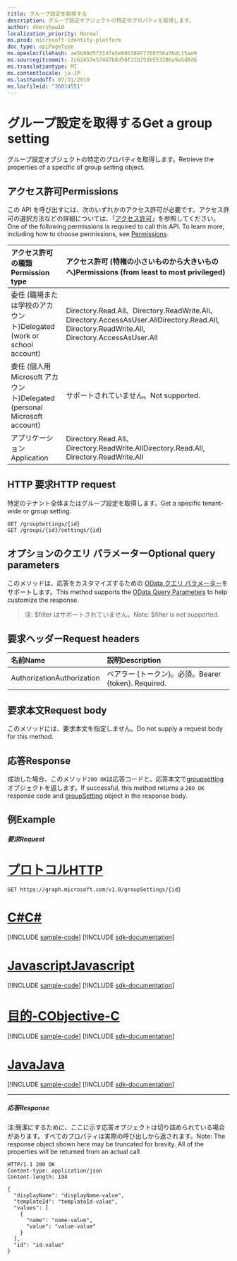 ```yaml
---
title: グループ設定を取得する
description: グループ設定オブジェクトの特定のプロパティを取得します。
author: dkershaw10
localization_priority: Normal
ms.prod: microsoft-identity-platform
doc_type: apiPageType
ms.openlocfilehash: ae5b99d5f514fe5e89538977769756a76dc15ae9
ms.sourcegitcommit: 2c62457e57467b8d50f21b255b553106a9a5d8d6
ms.translationtype: MT
ms.contentlocale: ja-JP
ms.lasthandoff: 07/31/2019
ms.locfileid: "36014551"
---
```

# <a name="get-a-group-setting"></a><span data-ttu-id="377c2-103">グループ設定を取得する</span><span class="sxs-lookup"><span data-stu-id="377c2-103">Get a group setting</span></span>

<span data-ttu-id="377c2-104">グループ設定オブジェクトの特定のプロパティを取得します。</span><span class="sxs-lookup"><span data-stu-id="377c2-104">Retrieve the properties of a specific of group setting object.</span></span>

## <a name="permissions"></a><span data-ttu-id="377c2-105">アクセス許可</span><span class="sxs-lookup"><span data-stu-id="377c2-105">Permissions</span></span>

<span data-ttu-id="377c2-p101">この API を呼び出すには、次のいずれかのアクセス許可が必要です。アクセス許可の選択方法などの詳細については、「[アクセス許可](/graph/permissions-reference)」を参照してください。</span><span class="sxs-lookup"><span data-stu-id="377c2-p101">One of the following permissions is required to call this API. To learn more, including how to choose permissions, see [Permissions](/graph/permissions-reference).</span></span>


|<span data-ttu-id="377c2-108">アクセス許可の種類</span><span class="sxs-lookup"><span data-stu-id="377c2-108">Permission type</span></span>      | <span data-ttu-id="377c2-109">アクセス許可 (特権の小さいものから大きいものへ)</span><span class="sxs-lookup"><span data-stu-id="377c2-109">Permissions (from least to most privileged)</span></span>              |
|:--------------------|:---------------------------------------------------------|
|<span data-ttu-id="377c2-110">委任 (職場または学校のアカウント)</span><span class="sxs-lookup"><span data-stu-id="377c2-110">Delegated (work or school account)</span></span> | <span data-ttu-id="377c2-111">Directory.Read.All、Directory.ReadWrite.All、Directory.AccessAsUser.All</span><span class="sxs-lookup"><span data-stu-id="377c2-111">Directory.Read.All, Directory.ReadWrite.All, Directory.AccessAsUser.All</span></span>    |
|<span data-ttu-id="377c2-112">委任 (個人用 Microsoft アカウント)</span><span class="sxs-lookup"><span data-stu-id="377c2-112">Delegated (personal Microsoft account)</span></span> | <span data-ttu-id="377c2-113">サポートされていません。</span><span class="sxs-lookup"><span data-stu-id="377c2-113">Not supported.</span></span>    |
|<span data-ttu-id="377c2-114">アプリケーション</span><span class="sxs-lookup"><span data-stu-id="377c2-114">Application</span></span> | <span data-ttu-id="377c2-115">Directory.Read.All、Directory.ReadWrite.All</span><span class="sxs-lookup"><span data-stu-id="377c2-115">Directory.Read.All, Directory.ReadWrite.All</span></span> |

## <a name="http-request"></a><span data-ttu-id="377c2-116">HTTP 要求</span><span class="sxs-lookup"><span data-stu-id="377c2-116">HTTP request</span></span>
<!-- { "blockType": "ignored" } -->

<span data-ttu-id="377c2-117">特定のテナント全体またはグループ設定を取得します。</span><span class="sxs-lookup"><span data-stu-id="377c2-117">Get a specific tenant-wide or group setting.</span></span>

```http
GET /groupSettings/{id}
GET /groups/{id}/settings/{id}
```
## <a name="optional-query-parameters"></a><span data-ttu-id="377c2-118">オプションのクエリ パラメーター</span><span class="sxs-lookup"><span data-stu-id="377c2-118">Optional query parameters</span></span>
<span data-ttu-id="377c2-119">このメソッドは、応答をカスタマイズするための [OData クエリ パラメーター](https://developer.microsoft.com/graph/docs/concepts/query_parameters)をサポートします。</span><span class="sxs-lookup"><span data-stu-id="377c2-119">This method supports the [OData Query Parameters](https://developer.microsoft.com/graph/docs/concepts/query_parameters) to help customize the response.</span></span>

> <span data-ttu-id="377c2-120">注: $filter はサポートされていません。</span><span class="sxs-lookup"><span data-stu-id="377c2-120">Note: $filter is not supported.</span></span>

## <a name="request-headers"></a><span data-ttu-id="377c2-121">要求ヘッダー</span><span class="sxs-lookup"><span data-stu-id="377c2-121">Request headers</span></span>
| <span data-ttu-id="377c2-122">名前</span><span class="sxs-lookup"><span data-stu-id="377c2-122">Name</span></span> | <span data-ttu-id="377c2-123">説明</span><span class="sxs-lookup"><span data-stu-id="377c2-123">Description</span></span> |
|:----------|:----------|
| <span data-ttu-id="377c2-124">Authorization</span><span class="sxs-lookup"><span data-stu-id="377c2-124">Authorization</span></span> | <span data-ttu-id="377c2-p102">ベアラー {トークン}。必須。</span><span class="sxs-lookup"><span data-stu-id="377c2-p102">Bearer {token}. Required.</span></span> |

## <a name="request-body"></a><span data-ttu-id="377c2-127">要求本文</span><span class="sxs-lookup"><span data-stu-id="377c2-127">Request body</span></span>

<span data-ttu-id="377c2-128">このメソッドには、要求本文を指定しません。</span><span class="sxs-lookup"><span data-stu-id="377c2-128">Do not supply a request body for this method.</span></span>

## <a name="response"></a><span data-ttu-id="377c2-129">応答</span><span class="sxs-lookup"><span data-stu-id="377c2-129">Response</span></span>

<span data-ttu-id="377c2-130">成功した場合、このメソッド`200 OK`は応答コードと、応答本文で[groupsetting](../resources/groupsetting.md)オブジェクトを返します。</span><span class="sxs-lookup"><span data-stu-id="377c2-130">If successful, this method returns a `200 OK` response code and [groupSetting](../resources/groupsetting.md) object in the response body.</span></span>

## <a name="example"></a><span data-ttu-id="377c2-131">例</span><span class="sxs-lookup"><span data-stu-id="377c2-131">Example</span></span>
##### <a name="request"></a><span data-ttu-id="377c2-132">要求</span><span class="sxs-lookup"><span data-stu-id="377c2-132">Request</span></span>

# <a name="httptabhttp"></a>[<span data-ttu-id="377c2-133">プロトコル</span><span class="sxs-lookup"><span data-stu-id="377c2-133">HTTP</span></span>](#tab/http)
<!-- {
  "blockType": "request",
  "name": "get_groupsetting"
}-->

```http
GET https://graph.microsoft.com/v1.0/groupSettings/{id}
```
# <a name="ctabcsharp"></a>[<span data-ttu-id="377c2-134">C#</span><span class="sxs-lookup"><span data-stu-id="377c2-134">C#</span></span>](#tab/csharp)
[!INCLUDE [sample-code](../includes/snippets/csharp/get-groupsetting-csharp-snippets.md)]
[!INCLUDE [sdk-documentation](../includes/snippets/snippets-sdk-documentation-link.md)]

# <a name="javascripttabjavascript"></a>[<span data-ttu-id="377c2-135">Javascript</span><span class="sxs-lookup"><span data-stu-id="377c2-135">Javascript</span></span>](#tab/javascript)
[!INCLUDE [sample-code](../includes/snippets/javascript/get-groupsetting-javascript-snippets.md)]
[!INCLUDE [sdk-documentation](../includes/snippets/snippets-sdk-documentation-link.md)]

# <a name="objective-ctabobjc"></a>[<span data-ttu-id="377c2-136">目的-C</span><span class="sxs-lookup"><span data-stu-id="377c2-136">Objective-C</span></span>](#tab/objc)
[!INCLUDE [sample-code](../includes/snippets/objc/get-groupsetting-objc-snippets.md)]
[!INCLUDE [sdk-documentation](../includes/snippets/snippets-sdk-documentation-link.md)]

# <a name="javatabjava"></a>[<span data-ttu-id="377c2-137">Java</span><span class="sxs-lookup"><span data-stu-id="377c2-137">Java</span></span>](#tab/java)
[!INCLUDE [sample-code](../includes/snippets/java/get-groupsetting-java-snippets.md)]
[!INCLUDE [sdk-documentation](../includes/snippets/snippets-sdk-documentation-link.md)]

---

##### <a name="response"></a><span data-ttu-id="377c2-138">応答</span><span class="sxs-lookup"><span data-stu-id="377c2-138">Response</span></span>

<span data-ttu-id="377c2-p103">注:簡潔にするために、ここに示す応答オブジェクトは切り詰められている場合があります。すべてのプロパティは実際の呼び出しから返されます。</span><span class="sxs-lookup"><span data-stu-id="377c2-p103">Note: The response object shown here may be truncated for brevity. All of the properties will be returned from an actual call.</span></span>
<!-- {
  "blockType": "response",
  "truncated": true,
  "@odata.type": "microsoft.graph.groupSetting"
} -->
```http
HTTP/1.1 200 OK
Content-type: application/json
Content-length: 194

{
  "displayName": "displayName-value",
  "templateId": "templateId-value",
  "values": [
    {
      "name": "name-value",
      "value": "value-value"
    }
  ],
  "id": "id-value"
}
```

<!-- uuid: 8fcb5dbc-d5aa-4681-8e31-b001d5168d79
2015-10-25 14:57:30 UTC -->
<!-- {
  "type": "#page.annotation",
  "description": "Get groupSetting",
  "keywords": "",
  "section": "documentation",
  "tocPath": "",
  "suppressions": [
  ]
}-->
